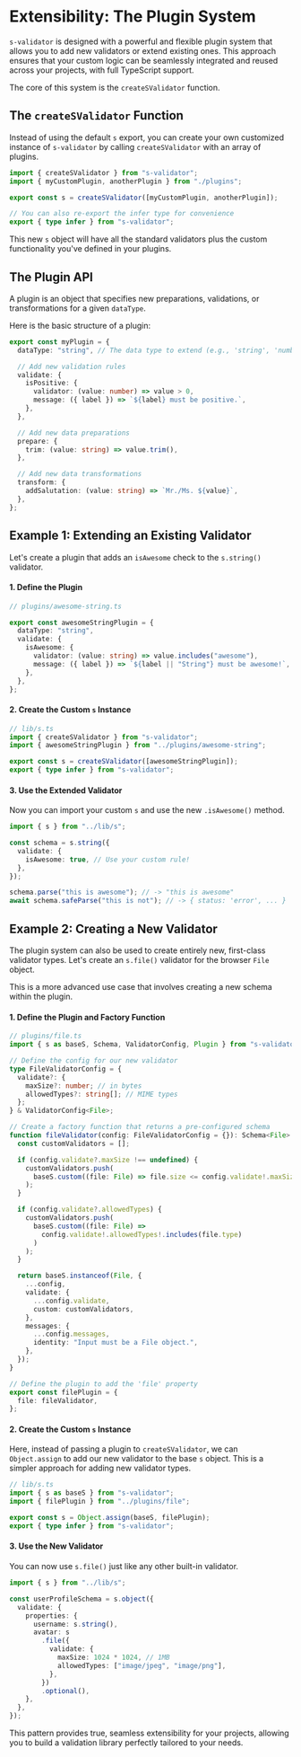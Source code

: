 # Extensibility: The Plugin System

`s-validator` is designed with a powerful and flexible plugin system that allows you to add new validators or extend existing ones. This approach ensures that your custom logic can be seamlessly integrated and reused across your projects, with full TypeScript support.

The core of this system is the `createSValidator` function.

## The `createSValidator` Function

Instead of using the default `s` export, you can create your own customized instance of `s-validator` by calling `createSValidator` with an array of plugins.

```typescript
import { createSValidator } from "s-validator";
import { myCustomPlugin, anotherPlugin } from "./plugins";

export const s = createSValidator([myCustomPlugin, anotherPlugin]);

// You can also re-export the infer type for convenience
export { type infer } from "s-validator";
```

This new `s` object will have all the standard validators plus the custom functionality you've defined in your plugins.

## The Plugin API

A plugin is an object that specifies new preparations, validations, or transformations for a given `dataType`.

Here is the basic structure of a plugin:

```typescript
export const myPlugin = {
  dataType: "string", // The data type to extend (e.g., 'string', 'number')

  // Add new validation rules
  validate: {
    isPositive: {
      validator: (value: number) => value > 0,
      message: ({ label }) => `${label} must be positive.`,
    },
  },

  // Add new data preparations
  prepare: {
    trim: (value: string) => value.trim(),
  },

  // Add new data transformations
  transform: {
    addSalutation: (value: string) => `Mr./Ms. ${value}`,
  },
};
```

## Example 1: Extending an Existing Validator

Let's create a plugin that adds an `isAwesome` check to the `s.string()` validator.

#### 1. Define the Plugin

```typescript
// plugins/awesome-string.ts

export const awesomeStringPlugin = {
  dataType: "string",
  validate: {
    isAwesome: {
      validator: (value: string) => value.includes("awesome"),
      message: ({ label }) => `${label || "String"} must be awesome!`,
    },
  },
};
```

#### 2. Create the Custom `s` Instance

```typescript
// lib/s.ts
import { createSValidator } from "s-validator";
import { awesomeStringPlugin } from "../plugins/awesome-string";

export const s = createSValidator([awesomeStringPlugin]);
export { type infer } from "s-validator";
```

#### 3. Use the Extended Validator

Now you can import your custom `s` and use the new `.isAwesome()` method.

```typescript
import { s } from "../lib/s";

const schema = s.string({
  validate: {
    isAwesome: true, // Use your custom rule!
  },
});

schema.parse("this is awesome"); // -> "this is awesome"
await schema.safeParse("this is not"); // -> { status: 'error', ... }
```

## Example 2: Creating a New Validator

The plugin system can also be used to create entirely new, first-class validator types. Let's create an `s.file()` validator for the browser `File` object.

This is a more advanced use case that involves creating a new schema within the plugin.

#### 1. Define the Plugin and Factory Function

```typescript
// plugins/file.ts
import { s as baseS, Schema, ValidatorConfig, Plugin } from "s-validator";

// Define the config for our new validator
type FileValidatorConfig = {
  validate?: {
    maxSize?: number; // in bytes
    allowedTypes?: string[]; // MIME types
  };
} & ValidatorConfig<File>;

// Create a factory function that returns a pre-configured schema
function fileValidator(config: FileValidatorConfig = {}): Schema<File> {
  const customValidators = [];

  if (config.validate?.maxSize !== undefined) {
    customValidators.push(
      baseS.custom((file: File) => file.size <= config.validate!.maxSize!)
    );
  }

  if (config.validate?.allowedTypes) {
    customValidators.push(
      baseS.custom((file: File) =>
        config.validate!.allowedTypes!.includes(file.type)
      )
    );
  }

  return baseS.instanceof(File, {
    ...config,
    validate: {
      ...config.validate,
      custom: customValidators,
    },
    messages: {
      ...config.messages,
      identity: "Input must be a File object.",
    },
  });
}

// Define the plugin to add the 'file' property
export const filePlugin = {
  file: fileValidator,
};
```

#### 2. Create the Custom `s` Instance

Here, instead of passing a plugin to `createSValidator`, we can `Object.assign` to add our new validator to the base `s` object. This is a simpler approach for adding new validator types.

```typescript
// lib/s.ts
import { s as baseS } from "s-validator";
import { filePlugin } from "../plugins/file";

export const s = Object.assign(baseS, filePlugin);
export { type infer } from "s-validator";
```

#### 3. Use the New Validator

You can now use `s.file()` just like any other built-in validator.

```typescript
import { s } from "../lib/s";

const userProfileSchema = s.object({
  validate: {
    properties: {
      username: s.string(),
      avatar: s
        .file({
          validate: {
            maxSize: 1024 * 1024, // 1MB
            allowedTypes: ["image/jpeg", "image/png"],
          },
        })
        .optional(),
    },
  },
});
```

This pattern provides true, seamless extensibility for your projects, allowing you to build a validation library perfectly tailored to your needs.
